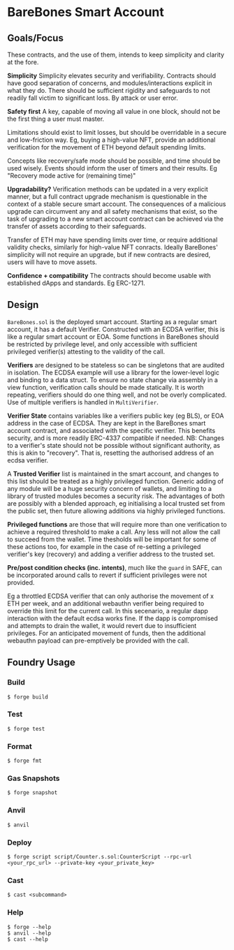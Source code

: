 # BareBones Smart Account

## Goals/Focus
These contracts, and the use of them, intends to keep simplicity and clarity at the fore.

**Simplicity**
Simplicity elevates security and verifiability. Contracts should have good separation of concerns, and modules/interactions explicit in what they do.
There should be sufficient rigidity and safeguards to not readily fall victim to significant loss. By attack or user error.

**Safety first**
A key, capable of moving all value in one block, should not be the first thing a user must master.

Limitations should exist to limit losses, but should be overridable in a secure and low-friction way. Eg, buying a high-value NFT, provide an additional verification for the movement of ETH beyond default spending limits.

Concepts like recovery/safe mode should be possible, and time should be used wisely. Events should inform the user of timers and their results. Eg "Recovery mode active for (remaining time)"

**Upgradability?**
Verification methods can be updated in a very explicit manner, but a full contract upgrade mechanism is questionable in the context of a stable secure smart account.
The consequences of a malicious upgrade can circumvent any and all safety mechanisms that exist, so the task of upgrading to a new smart account contract can be achieved via the transfer of assets according to their safeguards.

Transfer of ETH may have spending limits over time, or require additional validity checks, similarly for high-value NFT conracts. Ideally BareBones' simplicity will not require an upgrade, but if new contracts are desired, users will have to move assets.

**Confidence + compatibility**
The contracts should become usable with established dApps and standards. Eg ERC-1271.


## Design

`BareBones.sol` is the deployed smart account. Starting as a regular smart account, it has a default Verifier. Constructed with an ECDSA verifier, this is like a regular smart account or EOA.
Some functions in BareBones should be restricted by privilege level, and only accessible with sufficient privileged verifier(s) attesting to the validity of the call.

**Verifiers** are designed to be stateless so can be singletons that are audited in isolation. The ECDSA example will use a library for the lower-level logic and binding to a data struct.
To ensure no state change via assembly in a view function, verification calls should be made statically.
It is worth repeating, verifiers should do one thing well, and not be overly complicated. Use of multiple verifiers is handled in `MultiVerifier`.

**Verifier State** contains variables like a verifiers public key (eg BLS), or EOA address in the case of ECDSA. They are kept in the BareBones smart account contract, and associated with the specific verifier. This benefits security, and is more readily ERC-4337 compatible if needed.
NB: Changes to a verifier's state should not be possible without significant authority, as this is akin to "recovery". That is, resetting the authorised address of an ecdsa verifier.

A **Trusted Verifier** list is maintained in the smart account, and changes to this list should be treated as a highly privileged function. Generic adding of any module will be a huge security concern of wallets, and limiting to a library of trusted modules becomes a security risk.
The advantages of both are possibly with a blended approach, eg initialising a local trusted set from the public set, then future allowing additions via highly privileged functions.

**Privileged functions** are those that will require more than one verification to achieve a required threshold to make a call. Any less will not allow the call to succeed from the wallet.
Time thesholds will be important for some of these actions too, for example in the case of re-setting a privileged verifier's key (recovery) and adding a verifier address to the trusted set.

**Pre/post condition checks (inc. intents)**, much like the `guard` in SAFE, can be incorporated around calls to revert if sufficient privileges were not provided.

Eg a throttled ECDSA verifier that can only authorise the movement of x ETH per week, and an additional webauthn verifier being required to override this limit for the current call.
In this secenario, a regular dapp interaction with the default ecdsa works fine. If the dapp is compromised and attempts to drain the wallet, it would revert due to insufficient privileges.
For an anticipated movement of funds, then the additional webauthn payload can pre-emptively be provided with the call.


## Foundry Usage
### Build

```shell
$ forge build
```

### Test

```shell
$ forge test
```

### Format

```shell
$ forge fmt
```

### Gas Snapshots

```shell
$ forge snapshot
```

### Anvil

```shell
$ anvil
```

### Deploy

```shell
$ forge script script/Counter.s.sol:CounterScript --rpc-url <your_rpc_url> --private-key <your_private_key>
```

### Cast

```shell
$ cast <subcommand>
```

### Help

```shell
$ forge --help
$ anvil --help
$ cast --help
```

